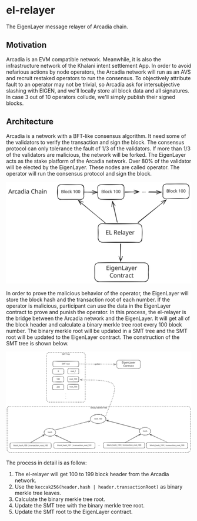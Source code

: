 # el-relayer
The EigenLayer message relayer of Arcadia chain.

## Motivation

Arcadia is an EVM compatible network. Meanwhile, it is also the infrastructure network of the Khalani intent settlement App. In order to avoid nefarious actions by node operators, the Arcadia network will run as an AVS and recruit restaked operators to run the consensus. To objectively attribute fault to an operator may not be trivial, so Arcadia ask for intersubjective slashing with EIGEN, and we'll locally store all block data and all signatures. In case 3 out of 10 operators collude, we'll simply publish their signed blocks.

## Architecture

Arcadia is a network with a BFT-like consensus algorithm. It need some of the validators to verify the transaction and sign the block. The consensus protocol can only tolerance the fault of 1/3 of the validators. If more than 1/3 of the validators are malicious, the network will be forked. The EigenLayer acts as the stake platform of the Arcadia network. Over 80% of the validator will be elected by the EigenLayer. These nodes are called operator. The operator will run the consensus protocol and sign the block.

![Architecture](./assets/architecture.svg)

In order to prove the malicious behavior of the operator, the EigenLayer will store the block hash and the transaction root of each number. If the operator is malicious, participant can use the data in the EigenLayer contract to prove and punish the operator.
In this process, the el-relayer is the bridge between the Arcadia network and the EigenLayer. It will get all of the block header and calculate a binary merkle tree root every 100 block number. The binary merkle root will be updated in a SMT tree and the SMT root will be updated to the EigenLayer contract. The construction of the SMT tree is shown below.

![MerkleTree](./assets/merkle_tree.svg)

The process in detail is as follow:
1. The el-relayer will get 100 to 199 block header from the Arcadia network.
2. Use the `keccak256(header.hash | header.transactionRoot)` as binary merkle tree leaves.
3. Calculate the binary merkle tree root.
4. Update the SMT tree with the binary merkle tree root.
5. Update the SMT root to the EigenLayer contract.
